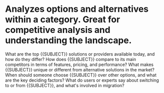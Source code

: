 # Analyzes options and alternatives within a category. Great for competitive analysis and understanding the landscape.

What are the top {{SUBJECT}} solutions or providers available today, and how do they differ?
How does {{SUBJECT}} compare to its main competitors in terms of features, pricing, and performance?
What makes {{SUBJECT}} unique or different from alternative solutions in the market?
When should someone choose {{SUBJECT}} over other options, and what are the key deciding factors?
What do users or experts say about switching to or from {{SUBJECT}}, and what's involved in migration?